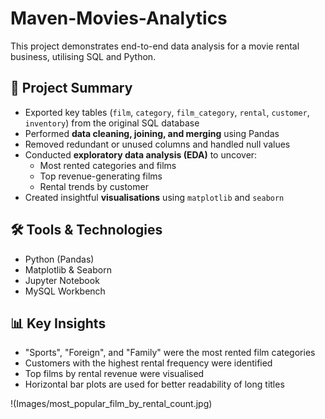 # Maven-Movies-Analytics
This project demonstrates end-to-end data analysis for a movie rental business, utilising SQL and Python.

## 📌 Project Summary
- Exported key tables (`film`, `category`, `film_category`, `rental`, `customer`, `inventory`) from the original SQL database
- Performed **data cleaning, joining, and merging** using Pandas
- Removed redundant or unused columns and handled null values
- Conducted **exploratory data analysis (EDA)** to uncover:
  - Most rented categories and films
  - Top revenue-generating films
  - Rental trends by customer
- Created insightful **visualisations** using `matplotlib` and `seaborn`

## 🛠️ Tools & Technologies
- Python (Pandas)
- Matplotlib & Seaborn
- Jupyter Notebook
- MySQL Workbench
  

## 📊 Key Insights
- "Sports", "Foreign", and "Family" were the most rented film categories
- Customers with the highest rental frequency were identified
- Top films by rental revenue were visualised
- Horizontal bar plots are used for better readability of long titles

!(Images/most_popular_film_by_rental_count.jpg)
